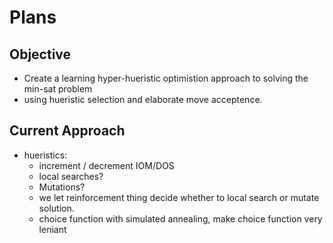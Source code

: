 # Plans
## Objective
 - Create a learning hyper-hueristic optimistion approach to solving the min-sat problem
 - using hueristic selection and elaborate move acceptence.
## Current Approach
 - hueristics:
   - increment / decrement IOM/DOS
   - local searches?
   - Mutations?
   - we let reinforcement thing decide whether to local search or mutate solution.
   - choice function with simulated annealing, make choice function very leniant
